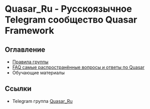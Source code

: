 # Quasar_Ru - Русскоязычное Telegram сообщество Quasar Framework

## Оглавление

- [Правила группы](PRAVILA.md)
- [FAQ самые распространённые вопросы и ответы по Quasar](FAQ.md)
- Обучающие материалы
  
## Сcылки

- Telegram группа [Quasar_Ru](https://t.me/quasar_ru)
